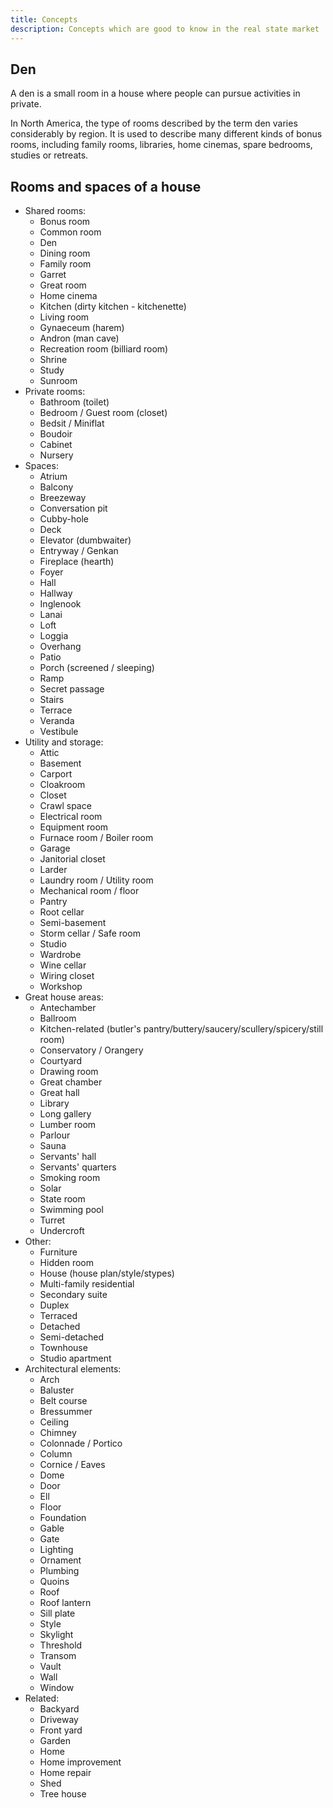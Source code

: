 ```yaml
---
title: Concepts
description: Concepts which are good to know in the real state market
---
```

## Den

A den is a small room in a house where people can pursue activities in private.

In North America, the type of rooms described by the term den varies considerably by region.
It is used to describe many different kinds of bonus rooms, including family rooms, libraries, home cinemas, spare bedrooms,
studies or retreats.

## Rooms and spaces of a house

- Shared rooms:
  - Bonus room
  - Common room
  - Den
  - Dining room
  - Family room
  - Garret
  - Great room
  - Home cinema
  - Kitchen (dirty kitchen - kitchenette)
  - Living room
  - Gynaeceum (harem)
  - Andron (man cave)
  - Recreation room (billiard room)
  - Shrine
  - Study
  - Sunroom
- Private rooms:
  - Bathroom (toilet)
  - Bedroom / Guest room (closet)
  - Bedsit / Miniflat
  - Boudoir
  - Cabinet
  - Nursery
- Spaces:
  - Atrium
  - Balcony
  - Breezeway
  - Conversation pit
  - Cubby-hole
  - Deck
  - Elevator (dumbwaiter)
  - Entryway / Genkan
  - Fireplace (hearth)
  - Foyer
  - Hall
  - Hallway
  - Inglenook
  - Lanai
  - Loft
  - Loggia
  - Overhang
  - Patio
  - Porch (screened / sleeping)
  - Ramp
  - Secret passage
  - Stairs
  - Terrace
  - Veranda
  - Vestibule
- Utility and storage:
  - Attic
  - Basement
  - Carport
  - Cloakroom
  - Closet
  - Crawl space
  - Electrical room
  - Equipment room
  - Furnace room / Boiler room
  - Garage
  - Janitorial closet
  - Larder
  - Laundry room / Utility room
  - Mechanical room / floor
  - Pantry
  - Root cellar
  - Semi-basement
  - Storm cellar / Safe room
  - Studio
  - Wardrobe
  - Wine cellar
  - Wiring closet
  - Workshop
- Great house areas:
  - Antechamber
  - Ballroom
  - Kitchen-related (butler's pantry/buttery/saucery/scullery/spicery/still room)
  - Conservatory / Orangery
  - Courtyard
  - Drawing room
  - Great chamber
  - Great hall
  - Library
  - Long gallery
  - Lumber room
  - Parlour
  - Sauna
  - Servants' hall
  - Servants' quarters
  - Smoking room
  - Solar
  - State room
  - Swimming pool
  - Turret
  - Undercroft
- Other:
  - Furniture
  - Hidden room
  - House (house plan/style/stypes)
  - Multi-family residential
  - Secondary suite
  - Duplex
  - Terraced
  - Detached
  - Semi-detached
  - Townhouse
  - Studio apartment
- Architectural elements:
  - Arch
  - Baluster
  - Belt course
  - Bressummer
  - Ceiling
  - Chimney
  - Colonnade / Portico
  - Column
  - Cornice / Eaves
  - Dome
  - Door
  - Ell
  - Floor
  - Foundation
  - Gable
  - Gate
  - Lighting
  - Ornament
  - Plumbing
  - Quoins
  - Roof
  - Roof lantern
  - Sill plate
  - Style
  - Skylight
  - Threshold
  - Transom
  - Vault
  - Wall
  - Window
- Related:
  - Backyard
  - Driveway
  - Front yard
  - Garden
  - Home
  - Home improvement
  - Home repair
  - Shed
  - Tree house
